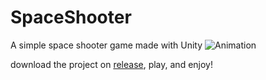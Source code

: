 # SpaceShooter
A simple space shooter game made with Unity
![Animation](https://github.com/user-attachments/assets/f9b0e872-4ac6-4214-a107-979ad6d1cd2a)


download the project on [release](https://github.com/chrezalvin/space-shooter-2d/releases), play, and enjoy!
